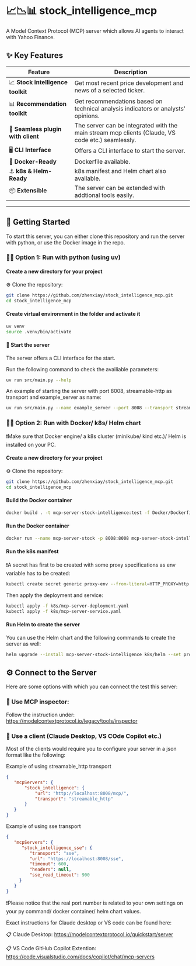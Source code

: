 # 📈📉📊 stock_intelligence_mcp

A Model Context Protocol (MCP) server which allows AI agents to interact with Yahoo Finance. 

## ✨ Key Features

| Feature | Description |
| ------- | ----------- |
| 📈 **Stock intelligence toolkit** | Get most recent price development and news of a selected ticker. |
| 📊 **Recommendation toolkit** | Get recommendations based on technical analysis indicators or analysts' opinions. |
| 🔌 **Seamless plugin with client** | The server can be integrated with the main stream mcp clients (Claude, VS code etc.) seamlessly. |
| 🖥️ **CLI Interface** | Offers a CLI interface to start the server. |
| 🐳 **Docker-Ready** | Dockerfile available. |
| ⚓ **k8s & Helm-Ready** | k8s manifest and Helm chart also available. |
| 📦 **Extensible** | The server can be extended with addtional tools easily. |
---

## 🚀 Getting Started

To start this server, you can either clone this repository and run the server with python, or use the Docker image in the repo.

### 🧑‍💻 Option 1: Run with python (using uv)

#### Create a new directory for your project

⚙️ Clone the repository:

```bash
git clone https://github.com/zhenxiay/stock_intelligence_mcp.git
cd stock_intelligence_mcp
```

#### Create virtual environment in the folder and activate it

```bash
uv venv
source .venv/bin/activate
```

#### 🚀 Start the server

The server offers a CLI interface for the start.

Run the following command to check the availiable parameters:

```bash
uv run src/main.py --help
```

An example of starting the server with port 8008, streamable-http as transport and example_server as name:

```bash
uv run src/main.py --name example_server --port 8008 --transport streamable-http
```

### 🧑‍💻 Option 2: Run with Docker/ k8s/ Helm chart

❗Make sure that Docker engine/ a k8s cluster (minikube/ kind etc.)/ Helm is installed on your PC.

#### Create a new directory for your project

⚙️ Clone the repository:

```bash
git clone https://github.com/zhenxiay/stock_intelligence_mcp.git
cd stock_intelligence_mcp
```
#### Build the Docker container

```bash
docker build . -t mcp-server-stock-intelligence:test -f Docker/Dockerfile
```

#### Run the Docker container

```bash
docker run --name mcp-server-stock -p 8008:8008 mcp-server-stock-intelligence:test
```

#### Run the k8s manifest

❗A secret has first to be created with some proxy specifications as env variable has to be created:

```bash
kubectl create secret generic proxy-env --from-literal=HTTP_PROXY=http://localhost:3128 --from-literal=HTTPS_PROXY=https://localhost:3128 --from-literal=NO_PROXY=localhost,127.0.0.1,kind
```

Then apply the deployment and service:

```bash
kubectl apply -f k8s/mcp-server-deployment.yaml
kubectl apply -f k8s/mcp-server-service.yaml
```

#### Run Helm to create the server

You can use the Helm chart and the following commands to create the server as well:

```bash
helm upgrade --install mcp-server-stock-intelligence k8s/helm --set proxy.http="http://your-proxy:8080" --set proxy.https="http://your-proxy:8080"
```

## ⚙️ Connect to the Server

Here are some options with which you can connect the test this server:

### 🤖 Use MCP inspector:

Follow the instruction under: https://modelcontextprotocol.io/legacy/tools/inspector

### 🤖 Use a client (Claude Desktop, VS COde Copilot etc.)

Most of the clients would require you to configure your server in a json format like the following:

Example of using streamable_http transport

   ```json
   {
      "mcpServers": {
          "stock_intelligence": {
              "url": "http://localhost:8008/mcp/",
              "transport": "streamable_http"
          }
      }
   }
   ```

Example of using sse transport

   ```json
   {
      "mcpServers": {
         "stock_intelligence_sse": {
            "transport": "sse",
            "url": "https://localhost:8008/sse",
            "timeout": 600,
            "headers": null,
            "sse_read_timeout": 900
        }
      }
   }
   ```

❗Please notice that the real port number is related to your own settings on your py command/ docker container/ helm chart values.

Exact instructions for Claude desktop or VS code can be found here:

📋 Claude Desktop: https://modelcontextprotocol.io/quickstart/server

📋 VS Code GitHub Copilot Extention: https://code.visualstudio.com/docs/copilot/chat/mcp-servers
